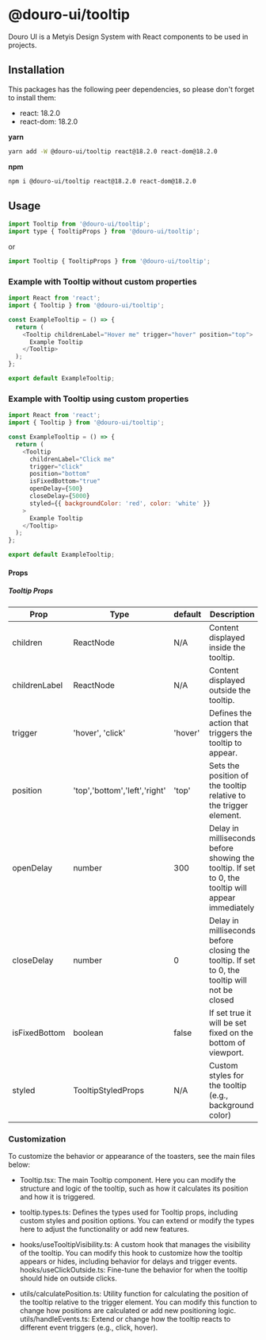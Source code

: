 # @douro-ui/tooltip

Douro UI is a Metyis Design System with React components to be used in projects.

## Installation

This packages has the following peer dependencies, so please don't forget to install them:

- react: 18.2.0
- react-dom: 18.2.0

**yarn**

```sh
yarn add -W @douro-ui/tooltip react@18.2.0 react-dom@18.2.0
```

**npm**

```sh
npm i @douro-ui/tooltip react@18.2.0 react-dom@18.2.0
```

## Usage

```js
import Tooltip from '@douro-ui/tooltip';
import type { TooltipProps } from '@douro-ui/tooltip';
```

or

```js
import Tooltip { TooltipProps } from '@douro-ui/tooltip';
```

### Example with Tooltip without custom properties

```js
import React from 'react';
import { Tooltip } from '@douro-ui/tooltip';

const ExampleTooltip = () => {
  return (
    <Tooltip childrenLabel="Hover me" trigger="hover" position="top">
      Example Tooltip
    </Tooltip>
  );
};

export default ExampleTooltip;
```

### Example with Tooltip using custom properties

```js
import React from 'react';
import { Tooltip } from '@douro-ui/tooltip';

const ExampleTooltip = () => {
  return (
    <Tooltip
      childrenLabel="Click me"
      trigger="click"
      position="bottom"
      isFixedBottom="true"
      openDelay={500}
      closeDelay={5000}
      styled={{ backgroundColor: 'red', color: 'white' }}
    >
      Example Tooltip
    </Tooltip>
  );
};

export default ExampleTooltip;
```

#### Props

##### Tooltip Props

| Prop          | Type                          | default | Description                                                                                        |
| ------------- | ----------------------------- | ------- | -------------------------------------------------------------------------------------------------- |
| children      | ReactNode                     | N/A     | Content displayed inside the tooltip.                                                              |
| childrenLabel | ReactNode                     | N/A     | Content displayed outside the tooltip.                                                             |
| trigger       | 'hover', 'click'              | 'hover' | Defines the action that triggers the tooltip to appear.                                            |
| position      | 'top','bottom','left','right' | 'top'   | Sets the position of the tooltip relative to the trigger element.                                  |
| openDelay     | number                        | 300     | Delay in milliseconds before showing the tooltip. If set to 0, the tooltip will appear immediately |
| closeDelay    | number                        | 0       | Delay in milliseconds before closing the tooltip. If set to 0, the tooltip will not be closed      |
| isFixedBottom | boolean                       | false   | If set true it will be set fixed on the bottom of viewport.                                        |
| styled        | TooltipStyledProps            | N/A     | Custom styles for the tooltip (e.g., background color)                                 |

### Customization

To customize the behavior or appearance of the toasters, see the main files below:

- Tooltip.tsx: The main Tooltip component. Here you can modify the structure and logic of the tooltip, such as how it calculates its position and how it is triggered.

- tooltip.types.ts: Defines the types used for Tooltip props, including custom styles and position options. You can extend or modify the types here to adjust the functionality or add new features.

- hooks/useTooltipVisibility.ts: A custom hook that manages the visibility of the tooltip. You can modify this hook to customize how the tooltip appears or hides, including behavior for delays and trigger events. hooks/useClickOutside.ts: Fine-tune the behavior for when the tooltip should hide on outside clicks.

- utils/calculatePosition.ts: Utility function for calculating the position of the tooltip relative to the trigger element. You can modify this function to change how positions are calculated or add new positioning logic. utils/handleEvents.ts: Extend or change how the tooltip reacts to different event triggers (e.g., click, hover).
